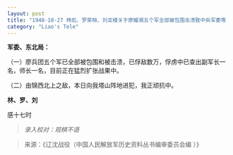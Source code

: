 ```yaml
---
layout: post
title: "1948-10-27 林彪、罗荣桓、刘亚楼关于廖耀湘五个军全部被包围击溃致中央军委等电"
category: "Liao's Tele"
---
```

**军委、东北局：**

（一）廖兵团五个军已全部被包围和被击溃，已俘敌数万，俘虏中已查出副军长一名，师长一名，目前正在猛烈扩张战果中。

（二）由锦西北上之敌，本日向我塔山阵地进犯，我正顽抗中。

**林、罗、刘**

感十七时



> *录入校对：观棋不语*

> 来源：《辽沈战役（中国人民解放军历史资料丛书编审委员会编 ）》
